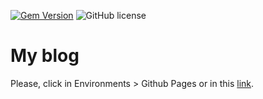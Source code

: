 [![Gem Version](https://img.shields.io/gem/v/jekyll-theme-chirpy)](https://rubygems.org/gems/jekyll-theme-chirpy) ![GitHub license](https://img.shields.io/github/license/cotes2020/chirpy-starter.svg?color=blue) 
# My blog

Please, click in Environments > Github Pages or in this <a href="https://louiselalanne.github.io/">link</a>.
